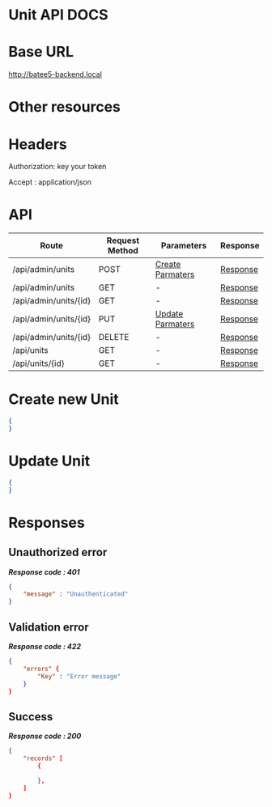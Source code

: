 # Unit API DOCS

# Base URL
http://batee5-backend.local

# Other resources 

 
# Headers

Authorization: key your token

Accept : application/json

# API 

| Route                        | Request Method | Parameters | Response  |
| -----------                  | -----------    |----------- |---------- |
| /api/admin/units            | POST           |  [Create Parmaters](#Create)|[Response](#Response)|
| /api/admin/units | GET           |-|  [Response](#Response)         |
|/api/admin/units/{id}         | GET           |  - |  [Response](#Response)         |
|/api/admin/units/{id}        |PUT           |  [Update Parmaters](#Update)|[Response](#Response)     |
|/api/admin/units/{id}        |DELETE           |  -|[Response](#Response)| 
|/api/units        |GET           |-| [Response](#Response)|
|/api/units/{id}        |GET           |-|[Response](#Response)|


# <a name="Create"> </a> Create new Unit 

```json
{
} 
```

# <a name="Update"> </a> Update Unit

```json
{
} 
```
# <a name="Response"> </a> Responses 

## Unauthorized error

__*Response code : 401*__
```json 
{
    "message" : "Unauthenticated"
}
```

## Validation error 
__*Response code : 422*__

```json 
{
    "errors" {
        "Key" : "Error message"
    }
}
```
## Success  
__*Response code : 200*__
```json 
{
    "records" [
        {

        },
    ]
}
```
